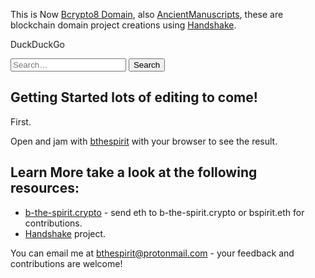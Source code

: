This is Now [Bcrypto8 Domain](https://bcrypto8.vercel.app/), also [AncientManuscripts](https://my-ancientmanuscripts.vercel.app), these are blockchain domain project creations using [Handshake](https://handshake.org).

DuckDuckGo
<form method="get" id="ddgSearch" action="https://duckduckgo.com/">
    <input type="hidden" name="sites" value=""/>
    <input type="hidden" name="k7" value="#ffffff"/>
    <input type="hidden" name="k8" value="#222222"/>
    <input type="hidden" name="k9" value="#00278e"/>
    <input type="hidden" name="kx" value="#20692b"/>
    <input type="hidden" name="kj" value="#fafafa"/>
    <input type="hidden" name="kt" value="p"/>
    <input type="text" name="q" placeholder="Search…" aria-label="Search  on DuckDuckGo"/>
    <button type="submit">Search</button>
</form>

## Getting Started lots of editing to come!

First.

Open and jam with [bthespirit](https://bthespirit.bandcamp.com/) with your browser to see the result.

## Learn More take a look at the following resources:

- [b-the-spirit.crypto](https://gateway.pinata.cloud/ipfs/QmYpk2DdjnShgeBZUTJKnEgaEj7p1EciWikjP3Kb2Bh3yC/) - send eth to b-the-spirit.crypto or bspirit.eth for contributions.
- [Handshake](https://handshake.org) project.

You can email me at [bthespirit@protonmail.com](https://protonmail.com) - your feedback and contributions are welcome!

